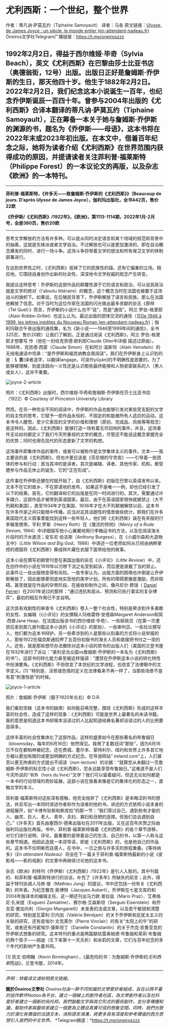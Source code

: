 # 尤利西斯：一个世纪，整个世界

作者：蒂凡讷·萨莫瓦约（Tiphaine Samoyault）
译者：马各
原文链接：[Ulysse, de James Joyce : un siècle, le monde entier (en-attendant-nadeau.fr)](https://www.en-attendant-nadeau.fr/2022/02/02/ulysse-joyce-siecle-monde/)
Óneiros文学社Telegram广播链接：https://t.me/oneiroszzz

## 1992年2月2日，得益于西尔维娅·毕奇（Sylvia Beach），英文《尤利西斯》在巴黎由莎士比亚书店（奥德翁街，12号）出版。出版日正好是詹姆斯·乔伊斯的生日，那天他四十岁。他生于1882年2月2日。2022年2月2日，我们纪念这本小说诞生一百年，也纪念乔伊斯诞辰一百四十年。曾参与2004年出版的《尤利西斯》合译本翻译的蒂凡讷·萨莫瓦约（Tiphaine Samoyault），正在筹备一本关于她与詹姆斯·乔伊斯的渊源的书，题名为《乔伊斯——母语》，这本书将在2022年末或2023年初出版。在本文中，借着百年纪念之际，她将为读者介绍《尤利西斯》在世界范围内获得成功的原因，并提请读者关注菲利普·福莱斯特（Philippe Forest）的一本议论文的再版，以及杂志《欧洲》的一本特刊。

---

**菲利普·福莱斯特，《许多天——致詹姆斯·乔伊斯的《尤利西斯》》（Beaucoup de jours. D’après *Ulysse* de James Joyce），伽利玛出版社，全书442页，售价22欧**

**《乔伊斯/《尤利西斯》/1922年》，《欧洲》，第1113-1114期，2022年1月-2月号，全册380页，售价20欧**

****

思考文学解放的方法有许多种。可以是从同时决定语言和某个场域的规范和背景中的抽离，这就是先锋派或者文学自治。不过解放也可以是更加激进的，即在自治概念爆发的同时，进行一场斗争。这场斗争将带着文学的想法和所有保卫文学的体制部署进行。

在达到世界性之时，《尤利西斯》拔掉了它的民族性的锚，还有它偏重的立场。相应地，它围绕自身创作出新的社会性，深深地令文学权威的观念产生转变。

我提议这样思考：乔伊斯的这部作品的颠覆性源于它的语言和政治，可以说其政治就是文学的绝对（l'absolu littéraire）的概念，这个概念当时在法国也被置于这场战斗的旗帜下。如果说，在后殖民背景下，乔伊斯解放了语言和民族，那么在法国他解放了信息。对于当时为这位作家在法国的闪光做出最多贡献的杂志《原样（Tel Quel）》而言，乔伊斯的小说什么也不“说”，而是“通信”。阿兰·罗伯-格里耶（Alain Robbe-Grillet）也这么认为。最近出版的团体交流的通信（见[De 1946 à 1999, les lettres inédites du Nouveau Roman (en-attendant-nadeau.fr)](https://www.en-attendant-nadeau.fr/2021/08/09/nouveau-roman-correspondance/)；伽利玛联合午夜出版的通信集，名为《新小说——1946至1999年间的通信》，全书325页，售价20欧）让我们了解到，正是通过阅读《尤利西斯》，阿兰·罗伯-格里耶才想要写 作（他在一封给克劳德·欧利耶Claude Ollier中详细 描述过原由）。1988年，克劳德·西蒙（Claude Simon）在和阿兰·温斯坦（Alain Veinstein）的无线电通话中坦承：“是乔伊斯和福克纳教会我阅读”。我们在乔伊斯身上认识到的是：**讠言**(译者造字，以翻译langage，可读作yǔyán)的不明确性是首要的，为了能够被理解，到底该趋向一义性还是认识那些最终能够和人物紧密联系的人（男人或女人），这并不重要。

![joyce-2-article](https://www.en-attendant-nadeau.fr/wp-content/uploads/2022/02/joyce-2-article.jpg)

照片：《尤利西斯》出版时，西尔维娅·毕奇和詹姆斯·乔伊斯在莎士比亚书店（1922）© Courtesy of Princeton University Library

然而，在另一种完全不同的阅读中，乔伊斯的作品也能够引发对某些受支配的文学的自主性的思考，它赋予一部作品永恒的、不固定的和能被所有人适应的运动。这本书令人醒悟，至少它表现的文学的价值和理想（原创、完成品、风格等等观念）是这样的。因此，《尤利西斯》能够打造一场有着无尽回响的事件，并且，这场事件无论如何都定义了我们今天所重视的文学的概念，尽管还不能说这概念掌握完全的优势；同时也用先现代的形态更新了文学的构想。

这场事件即集体作品的事件，或者可以被称作是文学集体主义的事件。文本——我主要说的是《尤利西斯》，但也许更应该是《芬尼根的守灵夜》——引导着一些团体的参与和行动：首当其冲的是读者，其次是编辑、译者、其他作家、机构，都受邀参与作品无休止的诞生、它的“正在形成”。

这件事在乔伊斯还健在时就开始了，自《尤利西斯》初版在巴黎以英语发布以来。文本不在它的故乡、不在原语地的发布，  如果这不是唯一一例，却也已经引发了以下的结果。首先，它的翻译和它的出版是在同一时间进行的。其次，需要通过许多媒介，这部作品才被带到英语国家。最后，由于在英语国家很快就被禁止（大不列颠和美国），直至1934年才在美国、1936年才在大不列颠被解禁以前，这本书在许多作家之间只能暗中传播。应当对这具话题性的情景做些统计，即我们在许多美国现代主义叙事里能找到这样一些年轻人，他们把《尤利西斯》装在有夹层的行李箱里携带。亨利·罗斯（Henry Roth）在《激流的怜悯》（*Mercy of a Rude Stream*, 1994）中详细描写他小心翼翼地用行李箱运书的方法，以及在阅读海关片段时的汗水直流；安东尼·伯吉斯（Anthony Burgess），在《小威尔森和大造物主中》（*Little Wilson and Big God*，1986）中讲述一位老师如何从已经由纳粹掌控的德国将《尤利西斯》撕成碎片藏在衣服下面带给他的故事。

这本小说在撰写初期曾刊登在美国出版的杂志《小评论》（*Little Review*）中，还在创作中的小说在1919年以污秽下流之名受到起诉，而后便是直截了当的禁止。此事件让一些出版物变得有风险。一些专家认为，出版方面的困境也许倒是让乔伊斯解放了，因此能够更彻底地实现他的美学计划。所有的障碍更像是激励，而非阻碍。甚至就是在作品的孕育阶段、在接收和制作之间，像丹尼尔·费瑞（ [Daniel Ferrer](https://www.fabula.org/actualites/item-le-role-de-la-censure-dans-la-genese-de-ulysses-de-joyce_1884.php)）在2001年说过的那样：“通过违抗和屈从、预测和已执行事实的复杂博弈”，最初的相互作用已不言自明。

这次具有戏剧性的审查令《尤利西斯》卷入一整个社会性，特别是牵涉到许多勇敢的女性、女编辑（《小评论》的女撰稿人玛格雷特·安德森Margaret Anderson和简·西普Jane Heap、在法国出版该书的西尔维娅·毕奇）、一些邮政员（在第一次遭禁后拿到那几册刊载这本小说的《小评论》的那些）、一些审判员、一些社论撰写人，他们都为这本书辩护。另一些牵涉到的人是那些以刻毒的方式将小说举报的人、那些1922在福克斯通扣押了五百份初版书的海关人员和直接把书付之一炬的人。还有，就是那些想尽办法撤除对这本小说的禁令的出版人们（美国的兰登书屋在1932年进行了诉讼：“美利坚合众国vs詹姆斯·乔伊斯的一本名为《尤利西斯》的书”）。这部书的转化能力甚至被这样强调：“遭禁在乔伊斯这本小说的转化特性中扮演要角。《尤利西斯》不但改变了本世纪的文学进程，也改变了法律眼中的文学定义。[1] ”特别是，淫邪或色情的定义在法律看来不再一样了，当那些场景不是有意“刺激性欲”的时候。

![joyce-1-article](https://www.en-attendant-nadeau.fr/wp-content/uploads/2022/02/joyce-1-article.jpg)

照片：詹姆斯·乔伊斯（摄于1920年左右）© D.R.

我们看到空缺（这本书的缺席）如何能召唤完整，围绕《尤利西斯》形成的这样丰富的社会性，造成了这样的现象：《尤利西斯》可能是世界上最著名的未读书籍。我的意思是知道这本书却根本没读过的人比起知道经典名著却没读过的人的比例要高得多。

这样丰富的社会性集体化了这部作品，这样的盛景如今在那些著名的布鲁姆日（bloomsday，每年的6月16日）依然得见。我用了复数冠词“那些”，因为6月16日不仅在都柏林被纪念，还在费城、墨尔本、蒙特利尔、纽约和世界上许多其它地方被以更加有限的或更加明确的方式纪念。在导游网站“ ireland.com”上，人们甚至以更无拘束的方式提出不阅读（non-lecture）的论据：“就算您从未翻过一页詹姆斯·乔伊斯的标志性小说《尤利西斯》，您永远能享受布鲁姆日。”这难道不是人们今天所说的“书外（hors du livre）”文学？我们可以留着疑问，但这无论如何都是一本书的行动领域的奇妙延展，这部小说在我看来像是它的集体化的形态之一，直触文学的本义。

菲利普·福莱斯特对这些深有感触，他完全抛弃了《尤利西斯》是本晦涩的书的想法，并且写出一本同时讲述作者和作为读者的他的书。讲述的方式依照小说本身的进程展开，如“卡律布狄斯和斯库拉”的那一节：“我们穿过自己，遇到些有才能的人、幽灵、巨人、老人、青年、夫妇、寡妇和丑陋的连襟。但我们总会遇到自己。”《许多天》首先由塞西尔·德弗出版社在2011年出版，又在这百年庆贺之际由伽利玛出版社再版。书中，菲利普·福莱斯特循着《尤利西斯》的各个章节游移，对它们进行说明、评论，最重要的是带着自己的生活、自己的书，以第一人称与这些章节相遇。他因此造就一本双导读，即是《尤利西斯》的，也是他自己的作品的。这本书不仅明晰而且感人，在书中，一日之旅与许多天的旅程重叠。《等待纳多》（*En attendant Nadeau*）将会在下一篇关于菲利普·福莱斯特最新的小说《皮影戏——影的戏剧》的文章中再继续讨论他的这本书。

杂志《欧洲》的特刊《乔伊斯/《尤利西斯》/1922年》是引人入胜的。其中刊载的、和菲利普·福莱斯特进行的访谈，补充了《许多年》所缺失的前言；此外，得益于特刊协调人马修·俊（Mathieu Jung）的提议，书中还包括一份有关《尤利西斯》的年表。为纪念雅克·奥博特（Jacques Aubert），乔伊斯在七星文库的和2004年版译本的编辑主任，这一期还刊出马力欧·普拉兹（Mario Praz）、艾弗格尼·扎米提（Evgueni Zamiatine）、赛尔格·艾森斯坦（Serguei Eisenstein）和乔吉亚·曼加内利（Giorgio Manganelli）未发表的法语文章，以及若干敏锐和清楚的研究，特别是瓦雷利·贝内加（Valérie Bénéjam）的关于乔伊斯和反犹太主义的关联的研究，还有皮埃尔·文克莱尔（Pierre Vinclair）的有关“太阳上的牛”的研究，或者还有丹妮埃尔·康斯坦丁（Danielle Constantin）的关于杰克·凯鲁亚克的乔伊斯式想象的研究。这本特刊的重点是两篇献给雷奥帕德·布鲁姆和茉莉·布鲁姆的两个孩子——胡迪（生下来第十一天夭折）和米莉的文章，它们与百年纪念的多个年代的影响产生着共鸣。

[1] 凯文·伯明翰（Kevin Birmingham），《最危险的书：为詹姆斯·乔伊斯的*尤利西斯*而战》，兰登书屋，2014年。

---

*声明：转载译文请标明原文链接。*

**關於Óneiros文學社**
 *Óneiros社由一群不同知識的文學愛好者組成，旨在以跨平臺的協作軟件Notion為平台，建立一個線上的創作者社區，為文學創作者以及社科愛好者建立一個新的烏托邦。我們鼓勵文字與其它形式的藝術創作，並分享傳播知識，幫助作家與藝術家建立一個更為立體且真實可信的想象空間。同時，我們也致力於漢化有價值的法語文本，消除語言鴻溝，將更多具有深度和參考價值的西方思想引入我們的中文世界。* *Telegram頻道：*https://t.me/oneiroszzz
